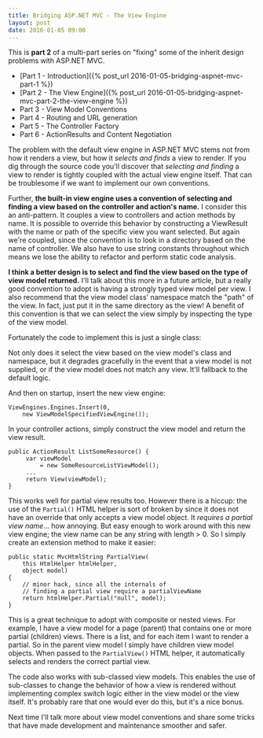 ```yaml
---
title: Bridging ASP.NET MVC - The View Engine
layout: post
date: 2016-01-05 09:00
---
```


This is **part 2** of a multi-part series on "fixing" some of the inherit design problems with ASP.NET MVC.

- [Part 1 - Introduction]({% post_url 2016-01-05-bridging-aspnet-mvc-part-1 %})
- [Part 2 - The View Engine]({% post_url 2016-01-05-bridging-aspnet-mvc-part-2-the-view-engine %})
- Part 3 - View Model Conventions
- Part 4 - Routing and URL generation
- Part 5 - The Controller Factory
- Part 6 - ActionResults and Content Negotiation

The problem with the default view engine in ASP.NET MVC stems not from how it renders a view, but how it *selects and finds* a view to render. If you dig through the source code you'll discover that *selecting and finding* a view to render is tightly coupled with the actual view engine itself. That can be troublesome if we want to implement our own conventions.

Further, **the built-in view engine uses a convention of selecting and finding a view based on the controller and action's name.** I consider this an anti-pattern. It couples a view to controllers and action methods by name. It is possible to override this behavior by constructing a ViewResult with the name or path of the specific view you want selected. But again we're coupled, since the convention is to look in a directory based on the name of controller. We also have to use string constants throughout which means we lose the ability to refactor and perform static code analysis.

**I think a better design is to select and find the view based on the type of view model returned.** I'll talk about this more in a future article, but a really good convention to adopt is having a strongly typed view model per view. I also recommend that the view model class' namespace match the "path" of the view. In fact, just put it in the same directory as the view! A benefit of this convention is that we can select the view simply by inspecting the type of the view model.

Fortunately the code to implement this is just a single class:

<script src="https://gist.github.com/jdaigle/a7d8ec3a6867f5250f55.js"></script>

Not only does it select the view based on the view model's class and namespace, but it degrades gracefully in the event that a view model is not supplied, or if the view model does not match any view. It'll fallback to the default logic.

And then on startup, insert the new view engine:

    ViewEngines.Engines.Insert(0,
        new ViewModelSpecifiedViewEngine());

In your controller actions, simply construct the view model and return the view result.

    public ActionResult ListSomeResource() {
         var viewModel
             = new SomeResourceListViewModel();
         ...
         return View(viewModel);
    }

This works well for partial view results too. However there is a hiccup: the use of the `Partial()` HTML helper is sort of broken by since it does not have an override that only accepts a view model object. It *requires a partial view name*... how annoying. But easy enough to work around with this new view engine; the view name can be any string with length > 0. So I simply create an extension method to make it easier:

    public static MvcHtmlString PartialView(
        this HtmlHelper htmlHelper,
        object model)
    {
        // minor hack, since all the internals of
        // finding a partial view require a partialViewName
        return htmlHelper.Partial("null", model);
    }

This is a great technique to adopt with composite or nested views. For example, I have a view model for a page (parent) that contains one or more partial (children) views. There is a list, and for each item I want to render a partial. So in the parent view model I simply have children view model objects. When passed to the `PartialView()` HTML helper, it automatically selects and renders the correct partial view.

The code also works with sub-classed view models. This enables the use of sub-classes to change the behavior of how a view is rendered without implementing complex switch logic either in the view model or the view itself. It's probably rare that one would ever do this, but it's a nice bonus.

Next time I'll talk more about view model conventions and share some tricks that have made development and maintenance smoother and safer.